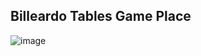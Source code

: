 ## Billeardo Tables Game Place 
![image](https://github.com/osamasu/Biliardo-Play-Store/assets/97795269/e34b543b-9b8e-42bd-80bb-325331f02634)
